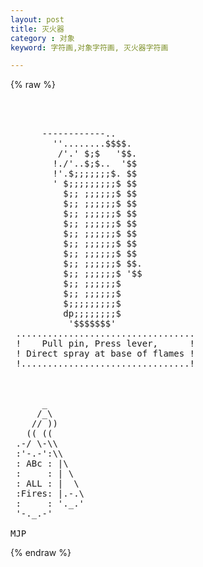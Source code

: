 ```yaml
---
layout: post
title: 灭火器
category : 对象
keyword: 字符画,对象字符画, 灭火器字符画

---
```

{% raw %}
<pre>



      ------------..
        ''........$$$$.
         /'.' $;$   '$$.
        !./'..$;$..  '$$
        !'.$;;;;;;;$. $$
        ' $;;;;;;;;;$ $$
          $;; ;;;;;;$ $$
          $;; ;;;;;;$ $$
          $;; ;;;;;;$ $$
          $;; ;;;;;;$ $$
          $;; ;;;;;;$ $$
          $;; ;;;;;;$ $$
          $;; ;;;;;;$ $$
          $;; ;;;;;;$ $$.
          $;; ;;;;;;$ '$$
          $;; ;;;;;;$
          $;; ;;;;;;$
          $;;;;;;;;;$
          dp;;;;;;;;$
           '$$$$$$$'
 ..................................
 !    Pull pin, Press lever,      !
 ! Direct spray at base of flames !
 !................................!



      _
     /_\
    // ))
   (( ((
 .-/ \-\\
 :'-.-':\\
 : ABc : |\
 :     : | \
 : ALL : |  \
 :Fires: |.-.\
 :     : '._.'
 '-._.-'

MJP </pre>
{% endraw %}
